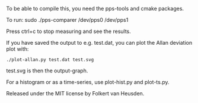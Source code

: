 To be able to compile this, you need the pps-tools and cmake packages.

To run:
sudo ./pps-comparer /dev/pps0 /dev/pps1

Press ctrl+c to stop measuring and see the results.

If you have saved the output to e.g. test.dat, you can plot the Allan deviation plot with:

    ./plot-allan.py test.dat test.svg

test.svg is then the output-graph.

For a histogram or as a time-series, use plot-hist.py and plot-ts.py.


Released under the MIT license by Folkert van Heusden.
